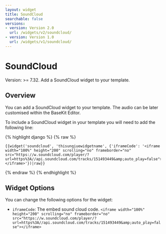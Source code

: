 ```yaml
---
layout: widget
title: SoundCloud
searchable: false
versions:
- version: Version 2.0
  url: /widgets/v2/soundcloud/
- version: Version 1.0
  url: /widgets/v1/soundcloud/
---
```


# SoundCloud

Version: >= 7.32. Add a SoundCloud widget to your template.

## Overview

You can add a SoundCloud widget to your template. The audio can be later customised within the BaseKit Editor.

To include a SoundCloud widget in your template you will need to add the following line:

{% highlight django %}
{% raw %}

	{{widget('soundcloud', 'thisunqiuewidgetname', {'iframeCode': '<iframe width="100%" height="200" scrolling="no" frameborder="no" src="https://w.soundcloud.com/player/?url=https%3A//api.soundcloud.com/tracks/151493449&amp;auto_play=false"></iframe>'})|raw}}

{% endraw %}
{% endhighlight %}

## Widget Options

You can change the following options for the widget:

* ```iframeCode```: The embed sound cloud code. ```<iframe width="100%" height="200" scrolling="no" frameborder="no" src="https://w.soundcloud.com/player/?url=https%3A//api.soundcloud.com/tracks/151493449&amp;auto_play=false"></iframe>```
